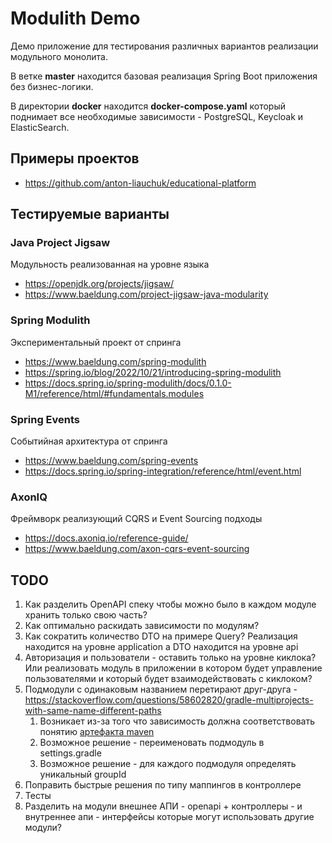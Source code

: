 # Modulith Demo

Демо приложение для тестирования различных вариантов реализации модульного монолита.

В ветке **master** находится базовая реализация Spring Boot приложения без бизнес-логики.

В директории **docker** находится **docker-compose.yaml** который поднимает все необходимые зависимости - PostgreSQL, Keycloak и ElasticSearch.

## Примеры проектов

* https://github.com/anton-liauchuk/educational-platform

## Тестируемые варианты

### Java Project Jigsaw

Модульность реализованная на уровне языка

* https://openjdk.org/projects/jigsaw/
* https://www.baeldung.com/project-jigsaw-java-modularity

### Spring Modulith

Экспериментальный проект от спринга

* https://www.baeldung.com/spring-modulith
* https://spring.io/blog/2022/10/21/introducing-spring-modulith
* https://docs.spring.io/spring-modulith/docs/0.1.0-M1/reference/html/#fundamentals.modules

### Spring Events

Событийная архитектура от спринга

* https://www.baeldung.com/spring-events
* https://docs.spring.io/spring-integration/reference/html/event.html

### AxonIQ

Фреймворк реализующий CQRS и Event Sourcing подходы

* https://docs.axoniq.io/reference-guide/
* https://www.baeldung.com/axon-cqrs-event-sourcing


## TODO

1. Как разделить OpenAPI спеку чтобы можно было в каждом модуле хранить только свою часть?
2. Как оптимально раскидать зависимости по модулям?
3. Как сократить количество DTO на примере Query? Реализация находится на уровне application а DTO находится на уровне api
4. Авторизация и пользователи - оставить только на уровне киклока? Или реализовать модуль в приложении в котором будет управление пользователями и который будет взаимодействовать с киклоком?
5. Подмодули с одинаковым названием перетирают друг-друга - https://stackoverflow.com/questions/58602820/gradle-multiprojects-with-same-name-different-paths
   1. Возникает из-за того что зависимость должна соответствовать понятию [артефакта maven](https://maven.apache.org/guides/mini/guide-naming-conventions.html)
   2. Возможное решение - переименовать подмодуль в settings.gradle
   3. Возможное решение - для каждого подмодуля определять уникальный groupId
6. Поправить быстрые решения по типу маппингов в контроллере
7. Тесты
8. Разделить на модули внешнее АПИ - openapi + контроллеры - и внутреннее апи - интерфейсы которые могут использовать другие модули?
